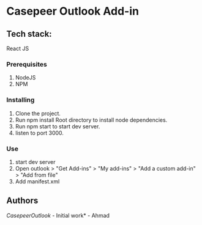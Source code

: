 # Casepeer Outlook Add-in

## Tech stack:

React JS

### Prerequisites

1. NodeJS
2. NPM

### Installing

1. Clone the project.
2. Run npm install Root directory to install node dependencies.
3. Run npm start to start dev server.
4. listen to port 3000.

### Use

1. start dev server
2. Open outlook > "Get Add-ins" > "My add-ins" >  "Add a custom add-in" > "Add from file"
3. Add manifest.xml

## Authors

_CasepeerOutlook_ - Initial work\* - Ahmad
